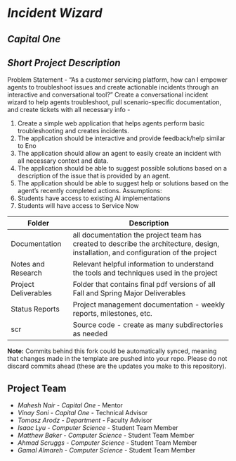 # *Incident Wizard*
## *Capital One*
## *Short Project Description*
Problem Statement - “As a customer servicing platform, how can I empower agents to troubleshoot issues and create actionable incidents through an interactive and conversational tool?”
 Create a conversational incident wizard to help agents troubleshoot, pull scenario-specific documentation, and create tickets with all necessary info -
 1. Create a simple web application that helps agents perform basic troubleshooting and creates incidents.
 2. The application should be interactive and provide feedback/help similar to Eno
 3. The application should allow an agent to easily create an incident with all necessary context and data.
 4. The application should be able to suggest possible solutions based on a description of the issue that is provided by an agent.
 5. The application should be able to suggest help or solutions based on the agent’s recently completed actions.
 Assumptions:
 1. Students have access to existing AI implementations
 2. Students will have access to Service Now

| Folder | Description |
|---|---|
| Documentation |  all documentation the project team has created to describe the architecture, design, installation, and configuration of the project |
| Notes and Research | Relevant helpful information to understand the tools and techniques used in the project |
| Project Deliverables | Folder that contains final pdf versions of all Fall and Spring Major Deliverables |
| Status Reports | Project management documentation - weekly reports, milestones, etc. |
| scr | Source code - create as many subdirectories as needed |

**Note:** Commits behind this fork could be automatically synced, meaning that changes made in the template are pushed into your repo. Please do not discard commits ahead (these are the updates you make to this repository).

## Project Team
- *Mahesh Nair*  - *Capital One* - Mentor
- *Vinay Soni* - *Capital One* - Technical Advisor
- *Tomasz Arodz* - *Department* - Faculty Advisor
- *Isaac Lyu* - *Computer Science* - Student Team Member
- *Matthew Baker* - *Computer Science* - Student Team Member
- *Ahmad Scruggs* - *Computer Science* - Student Team Member
- *Gamal Almareh* - *Computer Science* - Student Team Member
